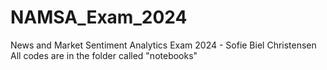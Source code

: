 # NAMSA_Exam_2024
News and Market Sentiment Analytics Exam 2024 - Sofie Biel Christensen
All codes are in the folder called "notebooks"
